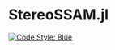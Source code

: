 # StereoSSAM.jl

[![Code Style: Blue](https://img.shields.io/badge/code%20style-blue-4495d1.svg)](https://github.com/invenia/BlueStyle)
